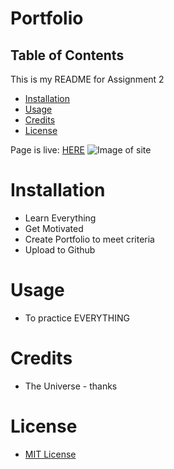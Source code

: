 # Portfolio

## Table of Contents

This is my README for Assignment 2
* [Installation](#installation)
* [Usage](#Usage)
* [Credits](#Credits)
* [License](#License)

Page is live: [HERE](https://kevsaj.github.io/Portfolio/)
![Image of site](/img/logo.gif "demo")


# Installation
* Learn Everything
* Get Motivated
* Create Portfolio to meet criteria
* Upload to Github 

# Usage
* To practice EVERYTHING

# Credits
* The Universe - thanks

# License
* [MIT License](https://github.com/kevsaj/Portfolio/blob/main/LICENSE)